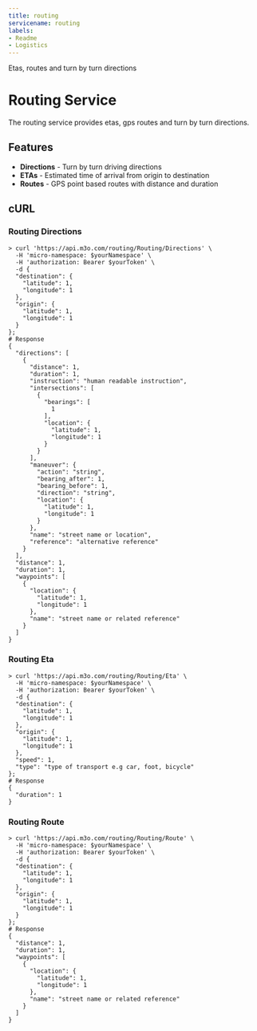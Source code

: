 ```yaml
---
title: routing
servicename: routing
labels: 
- Readme
- Logistics
---
```

Etas, routes and turn by turn directions

# Routing Service

The routing service provides etas, gps routes and turn by turn directions.

## Features

- **Directions** - Turn by turn driving directions
- **ETAs** - Estimated time of arrival from origin to destination
- **Routes** - GPS point based routes with distance and duration


## cURL


### Routing Directions
<!-- We use the request body description here as endpoint descriptions are not
being lifted correctly from the proto by the openapi spec generator -->

```shell
> curl 'https://api.m3o.com/routing/Routing/Directions' \
  -H 'micro-namespace: $yourNamespace' \
  -H 'authorization: Bearer $yourToken' \
  -d {
  "destination": {
    "latitude": 1,
    "longitude": 1
  },
  "origin": {
    "latitude": 1,
    "longitude": 1
  }
};
# Response
{
  "directions": [
    {
      "distance": 1,
      "duration": 1,
      "instruction": "human readable instruction",
      "intersections": [
        {
          "bearings": [
            1
          ],
          "location": {
            "latitude": 1,
            "longitude": 1
          }
        }
      ],
      "maneuver": {
        "action": "string",
        "bearing_after": 1,
        "bearing_before": 1,
        "direction": "string",
        "location": {
          "latitude": 1,
          "longitude": 1
        }
      },
      "name": "street name or location",
      "reference": "alternative reference"
    }
  ],
  "distance": 1,
  "duration": 1,
  "waypoints": [
    {
      "location": {
        "latitude": 1,
        "longitude": 1
      },
      "name": "street name or related reference"
    }
  ]
}
```


### Routing Eta
<!-- We use the request body description here as endpoint descriptions are not
being lifted correctly from the proto by the openapi spec generator -->

```shell
> curl 'https://api.m3o.com/routing/Routing/Eta' \
  -H 'micro-namespace: $yourNamespace' \
  -H 'authorization: Bearer $yourToken' \
  -d {
  "destination": {
    "latitude": 1,
    "longitude": 1
  },
  "origin": {
    "latitude": 1,
    "longitude": 1
  },
  "speed": 1,
  "type": "type of transport e.g car, foot, bicycle"
};
# Response
{
  "duration": 1
}
```


### Routing Route
<!-- We use the request body description here as endpoint descriptions are not
being lifted correctly from the proto by the openapi spec generator -->

```shell
> curl 'https://api.m3o.com/routing/Routing/Route' \
  -H 'micro-namespace: $yourNamespace' \
  -H 'authorization: Bearer $yourToken' \
  -d {
  "destination": {
    "latitude": 1,
    "longitude": 1
  },
  "origin": {
    "latitude": 1,
    "longitude": 1
  }
};
# Response
{
  "distance": 1,
  "duration": 1,
  "waypoints": [
    {
      "location": {
        "latitude": 1,
        "longitude": 1
      },
      "name": "street name or related reference"
    }
  ]
}
```


